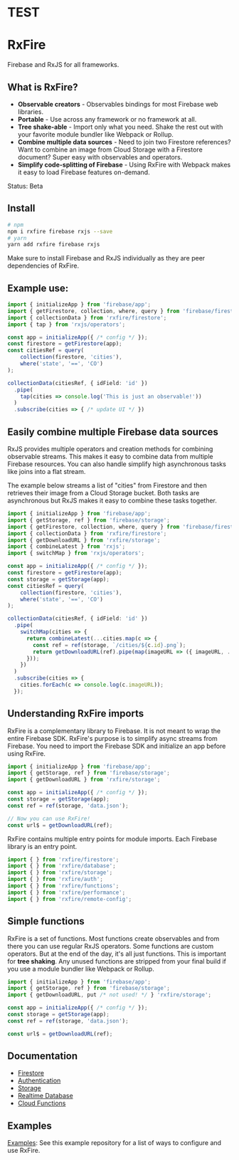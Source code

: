 # TEST
# RxFire

Firebase and RxJS for all frameworks.

## What is RxFire?

- **Observable creators** - Observables bindings for most Firebase web libraries.
- **Portable** - Use across any framework or no framework at all.
- **Tree shake-able** - Import only what you need. Shake the rest out with your favorite module bundler like Webpack or Rollup.
- **Combine multiple data sources** - Need to join two Firestore references? Want to combine an image from Cloud Storage with a Firestore document? Super easy with observables and operators.
- **Simplify code-splitting of Firebase** - Using RxFire with Webpack makes it easy to load Firebase features on-demand.

Status: Beta

## Install

```bash
# npm
npm i rxfire firebase rxjs --save
# yarn
yarn add rxfire firebase rxjs
```

Make sure to install Firebase and RxJS individually as they are peer dependencies of RxFire.

## Example use:

```ts
import { initializeApp } from 'firebase/app';
import { getFirestore, collection, where, query } from 'firebase/firestore';
import { collectionData } from 'rxfire/firestore';
import { tap } from 'rxjs/operators';

const app = initializeApp({ /* config */ });
const firestore = getFirestore(app);
const citiesRef = query(
    collection(firestore, 'cities'),
    where('state', '==', 'CO')
);

collectionData(citiesRef, { idField: 'id' })
  .pipe(
    tap(cities => console.log('This is just an observable!'))
  )
  .subscribe(cities => { /* update UI */ })
```

## Easily combine multiple Firebase data sources

RxJS provides multiple operators and creation methods for combining observable streams. This makes it easy to combine data from multiple Firebase resources. You can also handle simplify high asynchronous tasks like joins into a flat stream.

The example below streams a list of "cities" from Firestore and then retrieves their image from a Cloud Storage bucket. Both tasks are asynchronous but RxJS makes it easy to combine these tasks together.

```ts
import { initializeApp } from 'firebase/app';
import { getStorage, ref } from 'firebase/storage';
import { getFirestore, collection, where, query } from 'firebase/firestore';
import { collectionData } from 'rxfire/firestore';
import { getDownloadURL } from 'rxfire/storage';
import { combineLatest } from 'rxjs';
import { switchMap } from 'rxjs/operators';

const app = initializeApp({ /* config */ });
const firestore = getFirestore(app);
const storage = getStorage(app);
const citiesRef = query(
    collection(firestore, 'cities'),
    where('state', '==', 'CO')
);

collectionData(citiesRef, { idField: 'id' })
  .pipe(
    switchMap(cities => {
      return combineLatest(...cities.map(c => {
        const ref = ref(storage, `/cities/${c.id}.png`);
        return getDownloadURL(ref).pipe(map(imageURL => ({ imageURL, ...c })));
      }));
    })
  )
  .subscribe(cities => {
    cities.forEach(c => console.log(c.imageURL));
  });
```

## Understanding RxFire imports

RxFire is a complementary library to Firebase. It is not meant to wrap the entire Firebase SDK. RxFire's purpose is to simplify async streams from Firebase. You need to import the Firebase SDK and initialize an app before using RxFire.

```ts
import { initializeApp } from 'firebase/app';
import { getStorage, ref } from 'firebase/storage';
import { getDownloadURL } from 'rxfire/storage';

const app = initializeApp({ /* config */ });
const storage = getStorage(app);
const ref = ref(storage, 'data.json');

// Now you can use RxFire!
const url$ = getDownloadURL(ref);
```

RxFire contains multiple entry points for module imports. Each Firebase library is an entry point.

```ts
import { } from 'rxfire/firestore';
import { } from 'rxfire/database';
import { } from 'rxfire/storage';
import { } from 'rxfire/auth';
import { } from 'rxfire/functions';
import { } from 'rxfire/performance';
import { } from 'rxfire/remote-config';
```

## Simple functions
RxFire is a set of functions. Most functions create observables and from there you can use regular RxJS operators. Some functions are custom operators. But at the end of the day, it's all just functions. This is important for **tree shaking**. Any unused functions are stripped from your final build if you use a module bundler like Webpack or Rollup.

```ts
import { initializeApp } from 'firebase/app';
import { getStorage, ref } from 'firebase/storage';
import { getDownloadURL, put /* not used! */ } 'rxfire/storage';

const app = initializeApp({ /* config */ });
const storage = getStorage(app);
const ref = ref(storage, 'data.json');

const url$ = getDownloadURL(ref);
```

## Documentation

- [Firestore](docs/firestore.md)
- [Authentication](docs/auth.md)
- [Storage](docs/storage.md)
- [Realtime Database](docs/database.md)
- [Cloud Functions](docs/functions.md)

## Examples

[Examples](https://github.com/davideast/rxfire-samples): See this example repository for a list of ways to configure and use RxFire.
